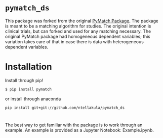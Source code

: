 
`pymatch_ds`
=====

This package was forked from the original [PyMatch Package](https://github.com/benmiroglio/pymatch). The package is meant to be a matching algorithm for studies. The original intention is clinical trials, but can forked and used for any matching necessary. The original PyMatch package had homogeneous dependent variables; this variation takes care of that in case there is data with heterogeneous dependent variables.


# Installation

Install through pip!

```bash
$ pip install pymatch
```
or install through anaconda

```bash
pip install git+git://github.com/ntellakula/pymatch_ds
```
# 

The best way to get familiar with the package is to work through an example. An example is provided as a Jupyter Notebook: Example.ipynb.
